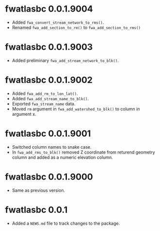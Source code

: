 <!-- NEWS.md is maintained by https://cynkra.github.io/fledge, do not edit -->

# fwatlasbc 0.0.1.9004

- Added `fwa_convert_stream_network_to_rms()`.
- Renamed `fwa_add_section_to_rm()` to `fwa_add_section_to_rms()`


# fwatlasbc 0.0.1.9003

- Added preliminary `fwa_add_stream_network_to_blk()`.


# fwatlasbc 0.0.1.9002

- Added `fwa_add_rm_to_lon_lat()`.
- Added `fwa_add_stream_name_to_blk()`.
- Exported `fwa_stream_name` data.
- Moved `rm` argument in `fwa_add_watershed_to_blk()` to column in argument x.


# fwatlasbc 0.0.1.9001

- Switched column names to snake case.
- In `fwa_add_rms_to_blk()` removed Z coordinate from returend geometry column and added as a numeric elevation column.


# fwatlasbc 0.0.1.9000

- Same as previous version.


# fwatlasbc 0.0.1

* Added a `NEWS.md` file to track changes to the package.
